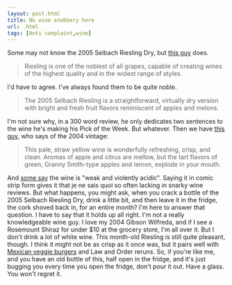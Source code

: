 ```yaml
---
layout: post.html
title: No wine snobbery here
url: .html
tags: [Anti complaint,wine]
---
```

Some may not know the 2005 Selbach Riesling Dry, but [this guy](http://seattlepi.nwsource.com/food/301725_winepick31.html) does. 

> Riesling is one of the noblest of all grapes, capable of creating wines of the highest quality and in the widest range of styles.

I'd have to agree. I've always found them to be quite noble. 

> The 2005 Selbach Riesling is a straightforward, virtually dry version with bright and fresh fruit flavors reminiscent of apples and melons.

I'm not sure why, in a 300 word review, he only dedicates two sentences to the wine he's making his Pick of the Week. But whatever. Then we have [this guy](http://grapemashstash.blogspot.com/2006/04/selbach-dry-riesling-2004.html), who says of the 2004 vintage: 

> This pale, straw yellow wine is wonderfully refreshing, crisp, and clean. Aromas of apple and citrus are mellow, but the tart flavors of green, Granny Smith-type apples and lemon, explode in your mouth.

And [some say](http://www.vinotrip.com/2008/05/07/wbw-45-old-world-riesling/) the wine is "weak and violently acidic". Saying it in comic strip form gives it that je ne sais quoi so often lacking in snarky wine reviews. But what happens, you might ask, when you crack a bottle of the 2005 Selbach Riesling Dry, drink a little bit, and then leave it in the fridge, the cork shoved back in, for an entire month? I'm here to answer that question. I have to say that it holds up all right. I'm not a really knowledgeable wine guy. I love my 2004 Gibson Wilfreda, and if I see a Rosemount Shiraz for under $10 at the grocery store, I'm all over it. But I don't drink a lot of white wine. This month-old Riesling is still quite pleasant, though. I think it might not be as crisp as it once was, but it pairs well with [Mexican veggie burgers](http://www.theveggietable.com/recipes/mexicanveggieburgers.html) and Law and Order reruns. So, if you're like me, and you have an old bottle of this, half open in the fridge, and it's just bugging you every time you open the fridge, don't pour it out. Have a glass. You won't regret it. 
